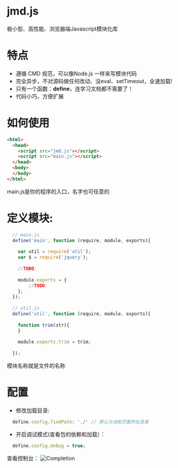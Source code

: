 # jmd.js
极小型、高性能、浏览器端Javascript模块化库

# 特点
  - 遵循 CMD 规范，可以像Node.js 一样来写模块代码
  - 完全异步，不对源码做任何改动、没eval、setTimeout，全速加载!
  - 只有一个函数：**define**，连学习文档都不需要了！
  - 代码小巧，方便扩展

# 如何使用
``` Html
<html>
  <head>
	<script src="jmd.js"></script>
	<script src="main.js"></script>
  </head>
  <body>
  </body>
</html>
```
main.js是你的程序的入口，名字也可任意的

# 定义模块:
``` Javascript
  // main.js
  define('main', function (require, module, exports){
    
    var util = require('util');
    var $ = require('jquery');
    
    //TODO:	
    
    module.exports = {
    	//TODO:
    };
  });
  
  // util.js
  define('util', function (require, module, exports){
    
    function trim(str){
    }
    
    module.exports.trim = trim;
    
  });
```
模块名称就是文件的名称

# 配置
- 修改加载目录:
``` Javascript
  define.config.findPath: './' // 默认为当前页面所在目录
```
- 开启调试模式(查看包的依赖和加载）：
``` Javascript
  define.config.debug = true;
```
查看控制台：
![Completion](https://raw.githubusercontent.com/deyuwang/jmd.js/master/images/screenshot.png)